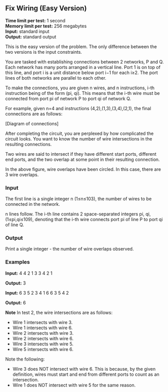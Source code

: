 ## Fix Wiring (Easy Version)

**Time limit per test:** 1 second  
**Memory limit per test:** 256 megabytes  
**Input:** standard input  
**Output:** standard output

This is the easy version of the problem. The only difference between the two versions is the input constraints.

You are tasked with establishing connections between 2 networks, P and Q. Each network has many ports arranged in a vertical line. Port 1 is on top of this line, and port i is a unit distance below port i−1 for each i≥2. The port lines of both networks are parallel to each other.

To make the connections, you are given n wires, and n instructions, i-th instruction being of the form (pi, qi). This means that the i-th wire must be connected from port pi of network P to port qi of network Q.

For example, given n=4 and instructions (4,2),(1,3),(3,4),(2,1), the final connections are as follows:

[Diagram of connections]

After completing the circuit, you are perplexed by how complicated the circuit looks. You want to know the number of wire intersections in the resulting connections.

Two wires are said to intersect if they have different start ports, different end ports, and the two overlap at some point in their resulting connection.

In the above figure, wire overlaps have been circled. In this case, there are 3 wire overlaps.

### Input
The first line is a single integer n (1≤n≤103), the number of wires to be connected in the network.

n lines follow. The i-th line contains 2 space-separated integers pi, qi, (1≤pi,qi≤109), denoting that the i-th wire connects port pi of line P to port qi of line Q.

### Output
Print a single integer - the number of wire overlaps observed.

### Examples

**Input:**
4
4 2
1 3
3 4
2 1


**Output:**
3


**Input:**
6
3 5
2 3
4 1
6 6
3 5
4 2


**Output:**
6


**Note**
In test 2, the wire intersections are as follows:

- Wire 1 intersects with wire 3.
- Wire 1 intersects with wire 6.
- Wire 2 intersects with wire 3.
- Wire 2 intersects with wire 6.
- Wire 3 intersects with wire 5.
- Wire 5 intersects with wire 6.

Note the following:

- Wire 3 does NOT intersect with wire 6. This is because, by the given definition, wires must start and end from different ports to count as an intersection.
- Wire 1 does NOT intersect with wire 5 for the same reason.
